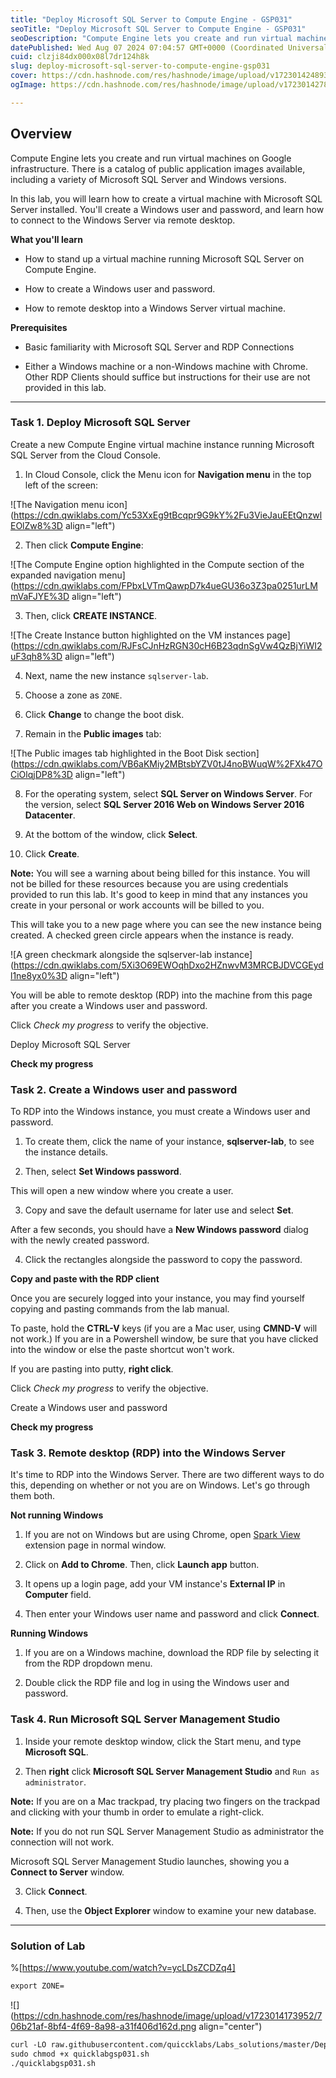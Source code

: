```yaml
---
title: "Deploy Microsoft SQL Server to Compute Engine - GSP031"
seoTitle: "Deploy Microsoft SQL Server to Compute Engine - GSP031"
seoDescription: "Compute Engine lets you create and run virtual machines on Google infrastructure. There is a catalog of public application images available, including a var"
datePublished: Wed Aug 07 2024 07:04:57 GMT+0000 (Coordinated Universal Time)
cuid: clzji84dx000x08l7dr124h8k
slug: deploy-microsoft-sql-server-to-compute-engine-gsp031
cover: https://cdn.hashnode.com/res/hashnode/image/upload/v1723014248937/3d35e012-f052-4577-bc79-9f65e5ae8075.png
ogImage: https://cdn.hashnode.com/res/hashnode/image/upload/v1723014278928/f741df19-aa4f-4506-9847-2e50c5f4c2f8.png

---
```


## **Overview**

Compute Engine lets you create and run virtual machines on Google infrastructure. There is a catalog of public application images available, including a variety of Microsoft SQL Server and Windows versions.

In this lab, you will learn how to create a virtual machine with Microsoft SQL Server installed. You'll create a Windows user and password, and learn how to connect to the Windows Server via remote desktop.

**What you'll learn**

* How to stand up a virtual machine running Microsoft SQL Server on Compute Engine.
    
* How to create a Windows user and password.
    
* How to remote desktop into a Windows Server virtual machine.
    

**Prerequisites**

* Basic familiarity with Microsoft SQL Server and RDP Connections
    
* Either a Windows machine or a non-Windows machine with Chrome. Other RDP Clients should suffice but instructions for their use are not provided in this lab.
    

---

### **Task 1. Deploy Microsoft SQL Server**

Create a new Compute Engine virtual machine instance running Microsoft SQL Server from the Cloud Console.

1. In Cloud Console, click the Menu icon for **Navigation menu** in the top left of the screen:
    

![The Navigation menu icon](https://cdn.qwiklabs.com/Yc53XxEg9tBcqpr9G9kY%2Fu3VieJauEEtQnzwlEOlZw8%3D align="left")

2. Then click **Compute Engine**:
    

![The Compute Engine option highlighted in the Compute section of the expanded navigation menu](https://cdn.qwiklabs.com/FPbxLVTmQawpD7k4ueGU36o3Z3pa0251urLMmVaFJYE%3D align="left")

3. Then, click **CREATE INSTANCE**.
    

![The Create Instance button highlighted on the VM instances page](https://cdn.qwiklabs.com/RJFsCJnHzRGN30cH6B23qdnSgVw4QzBjYiWI2uF3qh8%3D align="left")

4. Next, name the new instance `sqlserver-lab`.
    
5. Choose a zone as `ZONE`.
    
6. Click **Change** to change the boot disk.
    
7. Remain in the **Public images** tab:
    

![The Public images tab highlighted in the Boot Disk section](https://cdn.qwiklabs.com/VB6aKMiy2MBtsbYZV0tJ4noBWuqW%2FXk47OCiOlqjDP8%3D align="left")

8. For the operating system, select **SQL Server on Windows Server**. For the version, select **SQL Server 2016 Web on Windows Server 2016 Datacenter**.
    
9. At the bottom of the window, click **Select**.
    
10. Click **Create**.
    

**Note:** You will see a warning about being billed for this instance. You will not be billed for these resources because you are using credentials provided to run this lab. It's good to keep in mind that any instances you create in your personal or work accounts will be billed to you.

This will take you to a new page where you can see the new instance being created. A checked green circle appears when the instance is ready.

![A green checkmark alongside the sqlserver-lab instance](https://cdn.qwiklabs.com/5Xi3O69EWOqhDxo2HZnwvM3MRCBJDVCGEydl1ne8yx0%3D align="left")

You will be able to remote desktop (RDP) into the machine from this page after you create a Windows user and password.

Click *Check my progress* to verify the objective.

Deploy Microsoft SQL Server

**Check my progress**

### **Task 2. Create a Windows user and password**

To RDP into the Windows instance, you must create a Windows user and password.

1. To create them, click the name of your instance, **sqlserver-lab**, to see the instance details.
    
2. Then, select **Set Windows password**.
    

This will open a new window where you create a user.

3. Copy and save the default username for later use and select **Set**.
    

After a few seconds, you should have a **New Windows password** dialog with the newly created password.

4. Click the rectangles alongside the password to copy the password.
    

**Copy and paste with the RDP client**

Once you are securely logged into your instance, you may find yourself copying and pasting commands from the lab manual.

To paste, hold the **CTRL-V** keys (if you are a Mac user, using **CMND-V** will not work.) If you are in a Powershell window, be sure that you have clicked into the window or else the paste shortcut won't work.

If you are pasting into putty, **right click**.

Click *Check my progress* to verify the objective.

Create a Windows user and password

**Check my progress**

### **Task 3. Remote desktop (RDP) into the Windows Server**

It's time to RDP into the Windows Server. There are two different ways to do this, depending on whether or not you are on Windows. Let's go through them both.

**Not running Windows**

1. If you are not on Windows but are using Chrome, open [Spark View](https://chrome.google.com/webstore/detail/spark-view-faster-than-an/ddnnpdbioplhcagobicknkjkbhdefjkg?hl=en) extension page in normal window.
    
2. Click on **Add to Chrome**. Then, click **Launch app** button.
    
3. It opens up a login page, add your VM instance's **External IP** in **Computer** field.
    
4. Then enter your Windows user name and password and click **Connect**.
    

**Running Windows**

1. If you are on a Windows machine, download the RDP file by selecting it from the RDP dropdown menu.
    
2. Double click the RDP file and log in using the Windows user and password.
    

### **Task 4. Run Microsoft SQL Server Management Studio**

1. Inside your remote desktop window, click the Start menu, and type **Microsoft SQL**.
    
2. Then **right** click **Microsoft SQL Server Management Studio** and `Run as administrator`.
    

**Note:** If you are on a Mac trackpad, try placing two fingers on the trackpad and clicking with your thumb in order to emulate a right-click.

**Note:** If you do not run SQL Server Management Studio as administrator the connection will not work.

Microsoft SQL Server Management Studio launches, showing you a **Connect to Server** window.

3. Click **Connect**.
    
4. Then, use the **Object Explorer** window to examine your new database.
    

---

### Solution of Lab

%[https://www.youtube.com/watch?v=ycLDsZCDZq4] 

```apache
export ZONE=
```

![](https://cdn.hashnode.com/res/hashnode/image/upload/v1723014173952/706b21af-8bf4-4f69-8a98-a31f406d162d.png align="center")

```apache
curl -LO raw.githubusercontent.com/quiccklabs/Labs_solutions/master/Deploy%20Microsoft%20SQL%20Server%20to%20Compute%20Engine/quicklabgsp031.sh
sudo chmod +x quicklabgsp031.sh
./quicklabgsp031.sh
```